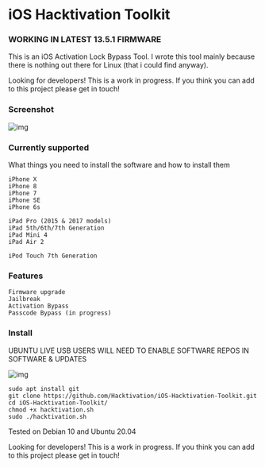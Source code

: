 # iOS Hacktivation Toolkit

### WORKING IN LATEST 13.5.1 FIRMWARE

This is an iOS Activation Lock Bypass Tool. I wrote this tool mainly because there is nothing out there for Linux (that i could find anyway). 

Looking for developers! This is a work in progress. If you think you can add to this project please get in touch!

### Screenshot

![img](https://i.imgur.com/IzrOvo1.png)

### Currently supported

What things you need to install the software and how to install them

```
iPhone X
iPhone 8
iPhone 7
iPhone SE
iPhone 6s

iPad Pro (2015 & 2017 models)
iPad 5th/6th/7th Generation
iPad Mini 4
iPad Air 2

iPod Touch 7th Generation
```

### Features


```
Firmware upgrade
Jailbreak
Activation Bypass
Passcode Bypass (in progress)
```
### Install

UBUNTU LIVE USB USERS WILL NEED TO ENABLE SOFTWARE REPOS IN SOFTWARE & UPDATES

![img](https://i.imgur.com/05scg8J.png)


```
sudo apt install git
git clone https://github.com/Hacktivation/iOS-Hacktivation-Toolkit.git
cd iOS-Hacktivation-Toolkit/
chmod +x hacktivation.sh
sudo ./hacktivation.sh
```

Tested on Debian 10 and Ubuntu 20.04

Looking for developers! This is a work in progress. If you think you can add to this project please get in touch!

